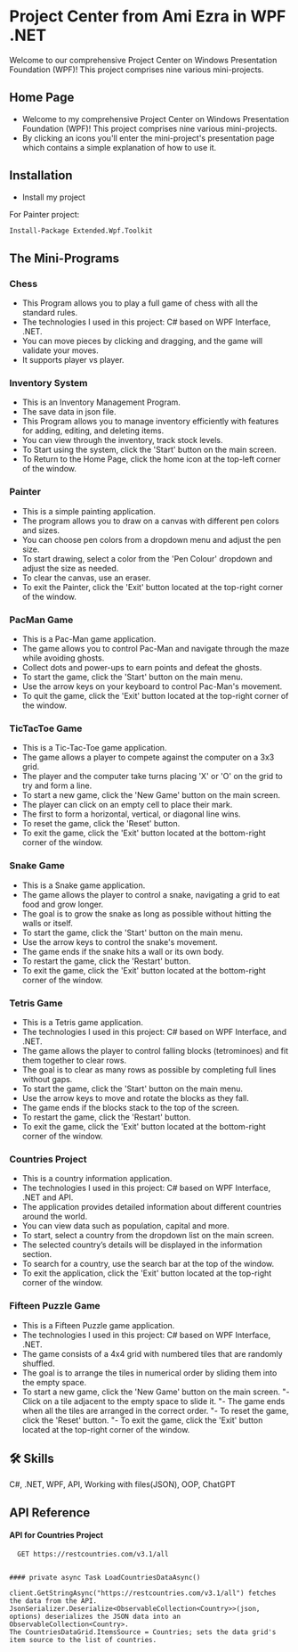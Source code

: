 
# Project Center from Ami Ezra in WPF .NET

Welcome to our comprehensive Project Center on Windows Presentation Foundation (WPF)! This project comprises nine various mini-projects.

## Home Page
- Welcome to my comprehensive Project Center on Windows Presentation Foundation (WPF)! This project comprises nine various mini-projects.
- By clicking an icons you'll enter the mini-project's presentation page which contains a simple explanation of how to use it.


## Installation

- Install my project

For Painter project:
```bash
Install-Package Extended.Wpf.Toolkit

```
    
## The Mini-Programs

### Chess
- This Program allows you to play a full game of chess with all the standard rules.
- The technologies I used in this project: C# based on WPF Interface, .NET.
- You can move pieces by clicking and dragging, and the game will validate your moves.
- It supports player vs player.

### Inventory System
 - This is an Inventory Management Program.
 - The save data in json file.
 - This Program allows you to manage inventory efficiently with features for adding, editing, and deleting items.
 - You can view  through the inventory, track stock levels.
 - To Start using the system, click the 'Start' button on the main screen.
 - To Return to the Home Page, click the home icon at the top-left corner of the window.

 ### Painter
- This is a simple painting application.
- The program allows you to draw on a canvas with different pen colors and sizes.
- You can choose pen colors from a dropdown menu and adjust the pen size.
- To start drawing, select a color from the 'Pen Colour' dropdown and adjust the size as needed.
- To clear the canvas, use an eraser.
- To exit the Painter, click the 'Exit' button located at the top-right corner of the window.

### PacMan Game
- This is a Pac-Man game application.
- The game allows you to control Pac-Man and navigate through the maze while avoiding ghosts.
- Collect dots and power-ups to earn points and defeat the ghosts.
- To start the game, click the 'Start' button on the main menu.
- Use the arrow keys on your keyboard to control Pac-Man's movement.
- To quit the game, click the 'Exit' button located at the top-right corner of the window.

### TicTacToe Game
- This is a Tic-Tac-Toe game application.
- The game allows a player to compete against the computer on a 3x3 grid.
- The player and the computer take turns placing 'X' or 'O' on the grid to try and form a line.
- To start a new game, click the 'New Game' button on the main screen.
- The player can click on an empty cell to place their mark.
- The first to form a horizontal, vertical, or diagonal line wins.
- To reset the game, click the 'Reset' button.
- To exit the game, click the 'Exit' button located at the bottom-right corner of the window.
### Snake Game
- This is a Snake game application.
- The game allows the player to control a snake, navigating a grid to eat food and grow longer.
- The goal is to grow the snake as long as possible without hitting the walls or itself.
- To start the game, click the 'Start' button on the main menu.
- Use the arrow keys to control the snake's movement.
- The game ends if the snake hits a wall or its own body.
- To restart the game, click the 'Restart' button.
- To exit the game, click the 'Exit' button located at the bottom-right corner of the window.

### Tetris Game
 - This is a Tetris game application.
 - The technologies I used in this project: C# based on WPF Interface, and .NET.
- The game allows the player to control falling blocks (tetrominoes) and fit them together to clear rows.
- The goal is to clear as many rows as possible by completing full lines without gaps.
- To start the game, click the 'Start' button on the main menu.
- Use the arrow keys to move and rotate the blocks as they fall.
- The game ends if the blocks stack to the top of the screen.
- To restart the game, click the 'Restart' button.
- To exit the game, click the 'Exit' button located at the bottom-right corner of the window.

### Countries Project
- This is a country information application.
- The technologies I used in this project: C# based on WPF Interface, .NET and API.
- The application provides detailed information about different countries around the world.
- You can view data such as population, capital and more.
- To start, select a country from the dropdown list on the main screen.
- The selected country’s details will be displayed in the information section.
- To search for a country, use the search bar at the top of the window.
- To exit the application, click the 'Exit' button located at the top-right corner of the window.

### Fifteen Puzzle Game
- This is a Fifteen Puzzle game application.
- The technologies I used in this project: C# based on WPF Interface, .NET.
- The game consists of a 4x4 grid with numbered tiles that are randomly shuffled.
- The goal is to arrange the tiles in numerical order by sliding them into the empty space.
- To start a new game, click the 'New Game' button on the main screen.
  "- Click on a tile adjacent to the empty space to slide it.
  "- The game ends when all the tiles are arranged in the correct order.
  "- To reset the game, click the 'Reset' button.
  "- To exit the game, click the 'Exit' button located at the top-right corner of the window.



## 🛠 Skills
C#, .NET, WPF, API, Working with files(JSON), OOP, ChatGPT


## API Reference

#### API for Countries Project

```http
  GET https://restcountries.com/v3.1/all


#### private async Task LoadCountriesDataAsync()

client.GetStringAsync("https://restcountries.com/v3.1/all") fetches the data from the API.
JsonSerializer.Deserialize<ObservableCollection<Country>>(json, options) deserializes the JSON data into an ObservableCollection<Country>.
The CountriesDataGrid.ItemsSource = Countries; sets the data grid's item source to the list of countries.

